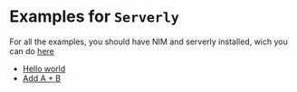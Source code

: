 # Examples for `Serverly`

For all the examples, you should have NIM and serverly installed, wich you can do [here](https://roger-padrell.github.io/serverly/index.html#installation)

- [Hello world](https://roger-padrell.github.io/serverly/examples/hello-world.html)
- [Add A + B](https://roger-padrell.github.io/serverly/examples/add-ab.html)